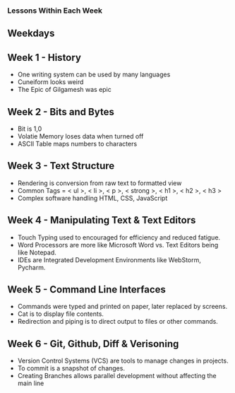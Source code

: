### Lessons Within Each Week
## Weekdays
## Week 1 - History
- One writing system can be used by many languages
- Cuneiform looks weird
- The Epic of Gilgamesh was epic
## Week 2 - Bits and Bytes
- Bit is 1,0
- Volatie Memory loses data when turned off
- ASCII Table maps numbers to characters 
## Week 3 - Text Structure
- Rendering is conversion from raw text to formatted view
- Common Tags = < ul >, < li >, < p >, < strong >, < h1 >, < h2 >, < h3 >
- Complex software handling HTML, CSS, JavaScript
## Week 4 - Manipulating Text & Text Editors
- Touch Typing used to encouraged for efficiency and reduced fatigue.
- Word Processors are more like Microsoft Word vs. Text Editors being like Notepad.
- IDEs are Integrated Development Environments like WebStorm, Pycharm.
## Week 5 - Command Line Interfaces
- Commands were typed and printed on paper, later replaced by screens.
- Cat is to display file contents.
- Redirection and piping is to direct output to files or other commands.
## Week 6 - Git, Github, Diff & Verisoning
- Version Control Systems (VCS) are tools to manage changes in projects.
- To commit is a snapshot of changes.
- Creating Branches allows parallel development without affecting the main line
